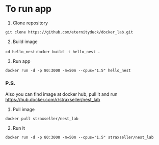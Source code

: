 # To run app

1. Clone repository

``git clone https://github.com/eternityduck/docker_lab.git``

2. Build image

``cd hello_nest``
``docker build -t hello_nest .``

3. Run app

``docker run -d -p 80:3000 -m=50m --cpus="1.5" hello_nest``




### P.S.
Also you can find image at docker hub, pull it and run https://hub.docker.com/r/straxseller/nest_lab

1. Pull image

``docker pull straxseller/nest_lab``

2. Run it

``docker run -d -p 80:3000 -m=50m --cpus="1.5" straxseller/nest_lab``
